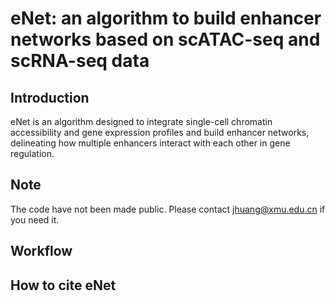 # eNet: an algorithm to build enhancer networks based on scATAC-seq and scRNA-seq data
## Introduction
eNet is an algorithm designed to integrate single-cell chromatin accessibility and gene expression profiles and build enhancer networks, delineating how multiple enhancers interact with each other in gene regulation. 

## Note
The code have not been made public. Please contact jhuang@xmu.edu.cn if you need it.
## Workflow

## How to cite eNet

